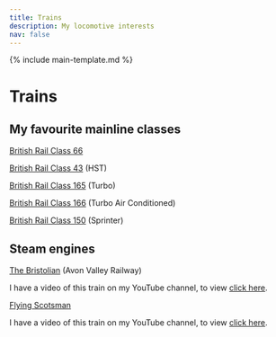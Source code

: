 ```yaml
---
title: Trains
description: My locomotive interests
nav: false
---
```


{% include main-template.md %}

# Trains

## My favourite mainline classes

[British Rail Class 66](https://en.wikipedia.org/wiki/British_Rail_Class_66)

[British Rail Class 43](https://en.wikipedia.org/wiki/British_Rail_Class_43_(HST)) (HST)

[British Rail Class 165](https://en.wikipedia.org/wiki/British_Rail_Class_165) (Turbo)

[British Rail Class 166](https://en.wikipedia.org/wiki/British_Rail_Class_166) (Turbo Air Conditioned)

[British Rail Class 150](https://en.wikipedia.org/wiki/British_Rail_Class_150) (Sprinter)

## Steam engines

[The Bristolian]() (Avon Valley Railway)

I have a video of this train on my YouTube channel, to view [click here](https://www.youtube.com/watch?v=0OiUmt53uHo).

[Flying Scotsman](https://en.wikipedia.org/wiki/LNER_Class_A3_4472_Flying_Scotsman)

I have a video of this train on my YouTube channel, to view [click here](https://www.youtube.com/watch?v=K5Dp4hS7iD8).
